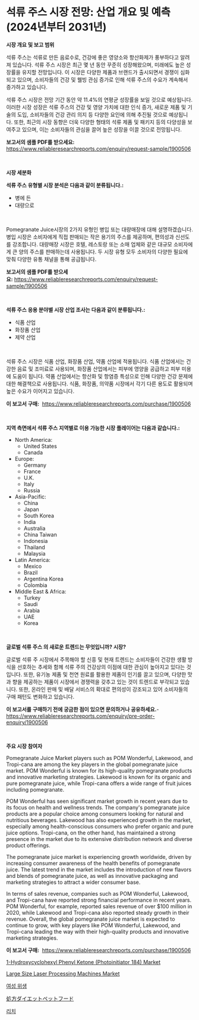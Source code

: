 <p><h1>석류 주스 시장 전망: 산업 개요 및 예측 (2024년부터 2031년)</h1></p><p><strong>시장 개요 및 보고 범위</strong></p>
<p><p>석류 주스는 석류로 만든 음료수로, 건강에 좋은 영양소와 항산화제가 풍부하다고 알려져 있습니다. 석류 주스 시장은 최근 몇 년 동안 꾸준히 성장해왔으며, 미래에도 높은 성장률을 유지할 전망입니다. 이 시장은 다양한 제품과 브랜드가 출시되면서 경쟁이 심화되고 있으며, 소비자들의 건강 및 웰빙 관심 증가로 인해 석류 주스의 수요가 계속해서 증가하고 있습니다.</p><p>석류 주스 시장은 전망 기간 동안 약 11.4%의 연평균 성장률을 보일 것으로 예상됩니다. 이러한 시장 성장은 석류 주스의 건강 및 영양 가치에 대한 인식 증가, 새로운 제품 및 기술의 도입, 소비자들의 건강 관리 의지 등 다양한 요인에 의해 추진될 것으로 예상됩니다. 또한, 최근의 시장 동향은 더욱 다양한 형태의 석류 제품 및 패키지 등의 다양성을 보여주고 있으며, 이는 소비자들의 관심을 끌어 높은 성장을 이끌 것으로 전망됩니다.</p></p>
<p><strong>보고서의 샘플 PDF를 받으세요:</strong> <a href="https://www.reliableresearchreports.com/enquiry/request-sample/1900506">https://www.reliableresearchreports.com/enquiry/request-sample/1900506</a></p>
<p>&nbsp;</p>
<p><strong>시장 세분화</strong></p>
<p><strong>석류 주스 유형별 시장 분석은 다음과 같이 분류됩니다.:</strong></p>
<p><ul><li>병에 든</li><li>대량으로</li></ul></p>
<p>&nbsp;</p>
<p><p>Pomegranate Juice시장의 2가지 유형인 병입 또는 대량매장에 대해 설명하겠습니다. 병입 시장은 소비자에게 직접 판매되는 작은 용기의 주스를 제공하며, 편의성과 신선도를 강조합니다. 대량매장 시장은 호텔, 레스토랑 또는 소매 업체와 같은 대규모 소비자에게 큰 양의 주스를 판매하는데 사용됩니다. 두 시장 유형 모두 소비자의 다양한 필요에 맞춰 다양한 유통 채널을 통해 공급됩니다.</p></p>
<p><strong>보고서의 샘플 PDF를 받으세요:</strong>&nbsp;<a href="https://www.reliableresearchreports.com/enquiry/request-sample/1900506">https://www.reliableresearchreports.com/enquiry/request-sample/1900506</a></p>
<p>&nbsp;</p>
<p><strong> 석류 주스 응용 분야별 시장 산업 조사는 다음과 같이 분류됩니다.:</strong></p>
<p><ul><li>식품 산업</li><li>화장품 산업</li><li>제약 산업</li></ul></p>
<p>&nbsp;</p>
<p><p>석류 주스 시장은 식품 산업, 화장품 산업, 약품 산업에 적용됩니다. 식품 산업에서는 건강한 음료 및 조미료로 사용되며, 화장품 산업에서는 피부에 영양을 공급하고 피부 미용에 도움이 됩니다. 약품 산업에서는 항산화 및 항염증 특성으로 인해 다양한 건강 문제에 대한 해결책으로 사용됩니다. 식품, 화장품, 의약품 시장에서 각기 다른 용도로 활용되며 높은 수요가 이어지고 있습니다.</p></p>
<p><strong>이 보고서 구매:</strong>&nbsp; <a href="https://www.reliableresearchreports.com/purchase/1900506">https://www.reliableresearchreports.com/purchase/1900506</a></p>
<p>&nbsp;</p>
<p><strong>지역 측면에서 석류 주스 지역별로 이용 가능한 시장 플레이어는 다음과 같습니다.:</strong></p>
<p><ul>
    <li>
        North America:
        <ul>
            <li>United States</li>
            <li>Canada</li>
        </ul>
    </li>
    <li>
        Europe:
        <ul>
            <li>Germany</li>
            <li>France</li>
            <li>U.K.</li>
            <li>Italy</li>
            <li>Russia</li>
        </ul>
    </li>
    <li>
        Asia-Pacific:
        <ul>
            <li>China</li>
            <li>Japan</li>
            <li>South Korea</li>
            <li>India</li>
            <li>Australia</li>
            <li>China Taiwan</li>
            <li>Indonesia</li>
            <li>Thailand</li>
            <li>Malaysia</li>
        </ul>
    </li>
    <li>
        Latin America:
        <ul>
            <li>Mexico</li>
            <li>Brazil</li>
            <li>Argentina Korea</li>
            <li>Colombia</li>
        </ul>
    </li>
    <li>
        Middle East & Africa:
        <ul>
            <li>Turkey</li>
            <li>Saudi</li>
            <li>Arabia</li>
            <li>UAE</li>
            <li>Korea</li>
        </ul>
    </li>
    </ul></p>
<p>&nbsp;</p>
<p><strong>글로벌 석류 주스 의 새로운 트렌드는 무엇입니까? 시장?</strong></p>
<p><p>글로벌 석류 주 시장에서 주목해야 할 신흥 및 현재 트렌드는 소비자들이 건강한 생활 방식을 선호하는 추세와 함께 석류 주의 건강상의 이점에 대한 관심이 높아지고 있다는 것입니다. 또한, 유기농 제품 및 천연 원료를 활용한 제품이 인기를 끌고 있으며, 다양한 맛과 향을 제공하는 제품이 시장에서 경쟁력을 갖추고 있는 것이 트렌드로 부각되고 있습니다. 또한, 온라인 판매 및 배달 서비스의 확대로 편의성이 강조되고 있어 소비자들의 구매 패턴도 변화하고 있습니다.</p></p>
<p><strong>이 보고서를 구매하기 전에 궁금한 점이 있으면 문의하거나 공유하세요.</strong>- <a href="https://www.reliableresearchreports.com/enquiry/pre-order-enquiry/1900506">https://www.reliableresearchreports.com/enquiry/pre-order-enquiry/1900506</a></p>
<p>&nbsp;</p>
<p><strong>주요 시장 참여자</strong></p>
<p><p>Pomegranate Juice Market players such as POM Wonderful, Lakewood, and Tropi-cana are among the key players in the global pomegranate juice market. POM Wonderful is known for its high-quality pomegranate products and innovative marketing strategies. Lakewood is known for its organic and pure pomegranate juice, while Tropi-cana offers a wide range of fruit juices including pomegranate.</p><p>POM Wonderful has seen significant market growth in recent years due to its focus on health and wellness trends. The company's pomegranate juice products are a popular choice among consumers looking for natural and nutritious beverages. Lakewood has also experienced growth in the market, especially among health-conscious consumers who prefer organic and pure juice options. Tropi-cana, on the other hand, has maintained a strong presence in the market due to its extensive distribution network and diverse product offerings.</p><p>The pomegranate juice market is experiencing growth worldwide, driven by increasing consumer awareness of the health benefits of pomegranate juice. The latest trend in the market includes the introduction of new flavors and blends of pomegranate juice, as well as innovative packaging and marketing strategies to attract a wider consumer base.</p><p>In terms of sales revenue, companies such as POM Wonderful, Lakewood, and Tropi-cana have reported strong financial performance in recent years. POM Wonderful, for example, reported sales revenue of over $100 million in 2020, while Lakewood and Tropi-cana also reported steady growth in their revenue. Overall, the global pomegranate juice market is expected to continue to grow, with key players like POM Wonderful, Lakewood, and Tropi-cana leading the way with their high-quality products and innovative marketing strategies.</p></p>
<p><strong>이 보고서 구매:</strong>&nbsp;&nbsp;<a href="https://www.reliableresearchreports.com/purchase/1900506">https://www.reliableresearchreports.com/purchase/1900506</a></p>
<p><p><a href="https://github.com/WillieWoodard/Market-Research-Report-List-4/blob/main/1-hydroxycyclohexyl-phenyl-ketone-photoinitiator-184-market.md">1-Hydroxycyclohexyl Phenyl Ketone (Photoinitiator 184) Market</a></p><p><a href="https://issuu.com/reportprime-2/docs/large-size-laser-processing-machines-market-size-2">Large Size Laser Processing Machines Market</a></p><p><a href="https://github.com/vseigx30c9a1j/Market-Research-Report-List-1/blob/main/30861861629.md">여성 위생</a></p><p><a href="https://github.com/oafhukehf4709715/Market-Research-Report-List-1/blob/main/68217321966.md">処方ダイエットペットフード</a></p><p><a href="https://github.com/plelbej847484502/Market-Research-Report-List-1/blob/main/56438461628.md">리치</a></p></p>
